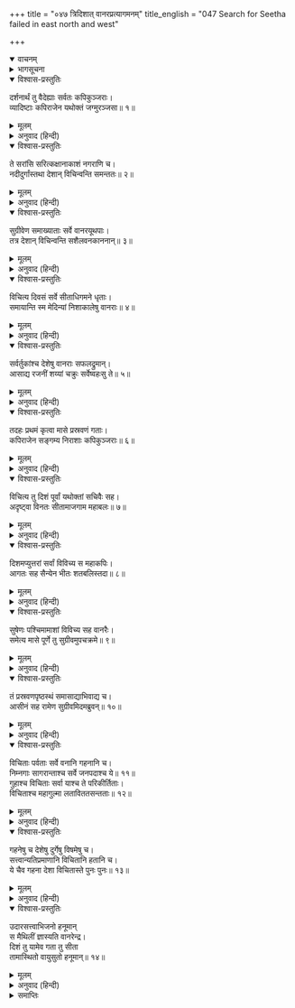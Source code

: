 +++
title = "०४७ त्रिदिशात् वानरप्रत्यागमनम्"
title_english = "047 Search for Seetha failed in east north and west"

+++
<details open><summary>वाचनम्</summary>
<div caption="श्रीराम-हरिसीताराममूर्ति-घनपाठिभ्यां वचनम्" class="audioEmbed" src="https://archive.org/download/Ramayana-recitation-Sriram-harisItArAmamUrti-Ghanapaati-v2/Kanda_4/Kanda_4_KSK-047-Thridigbhyaha_Vanara_Prathyagamanam.mp3"></div>
</details>

<details><summary>भागसूचना</summary>

47. पूर्व आदि तीन दिशाओंमें गये हुए वानरोंका निराश होकर लौट आना
</details>

<details open><summary>विश्वास-प्रस्तुतिः</summary>

दर्शनार्थं तु वैदेह्याः सर्वतः कपिकुञ्जराः।  
व्यादिष्टाः कपिराजेन यथोक्तं जग्मुरञ्जसा॥ १॥
</details>

<details><summary>मूलम्</summary>

दर्शनार्थं तु वैदेह्याः सर्वतः कपिकुञ्जराः।  
व्यादिष्टाः कपिराजेन यथोक्तं जग्मुरञ्जसा॥ १॥
</details>

<details><summary>अनुवाद (हिन्दी)</summary>

वानरराजके द्वारा समस्त दिशाओंकी ओर जानेकी आज्ञा पाकर वे सभी श्रेष्ठ वानर, जिनके लिये जिस ओर जानेका आदेश मिला था उसी ओर विदेहकुमारी सीताका पता लगानेके लिये उत्साहपूर्वक चल दिये॥ १॥
</details>

<details open><summary>विश्वास-प्रस्तुतिः</summary>

ते सरांसि सरित्कक्षानाकाशं नगराणि च।  
नदीदुर्गांस्तथा देशान् विचिन्वन्ति समन्ततः॥ २॥
</details>

<details><summary>मूलम्</summary>

ते सरांसि सरित्कक्षानाकाशं नगराणि च।  
नदीदुर्गांस्तथा देशान् विचिन्वन्ति समन्ततः॥ २॥
</details>

<details><summary>अनुवाद (हिन्दी)</summary>

वे सरोवरों, सरिताओं, लतामण्डपों, खुले स्थानों और नगरोंमें तथा नदियोंके कारण दुर्गम प्रदेशोंमें सब ओर घूम-फिरकर सीताकी खोज करने लगे॥ २॥
</details>

<details open><summary>विश्वास-प्रस्तुतिः</summary>

सुग्रीवेण समाख्याताः सर्वे वानरयूथपाः।  
तत्र देशान् विचिन्वन्ति सशैलवनकाननान्॥ ३॥
</details>

<details><summary>मूलम्</summary>

सुग्रीवेण समाख्याताः सर्वे वानरयूथपाः।  
तत्र देशान् विचिन्वन्ति सशैलवनकाननान्॥ ३॥
</details>

<details><summary>अनुवाद (हिन्दी)</summary>

सुग्रीवने जिन्हें आज्ञा दी थी, वे सभी वानरयूथपति अपनी-अपनी दिशाओंके पर्वत, वन और काननोंसहित सम्पूर्ण देशोंकी छानबीन करने लगे॥ ३॥
</details>

<details open><summary>विश्वास-प्रस्तुतिः</summary>

विचित्य दिवसं सर्वे सीताधिगमने धृताः।  
समायान्ति स्म मेदिन्यां निशाकालेषु वानराः॥ ४॥
</details>

<details><summary>मूलम्</summary>

विचित्य दिवसं सर्वे सीताधिगमने धृताः।  
समायान्ति स्म मेदिन्यां निशाकालेषु वानराः॥ ४॥
</details>

<details><summary>अनुवाद (हिन्दी)</summary>

सीताजीका पता लगानेकी निश्चित इच्छा मनमें लिये वे सब वानर दिनभर इधर-उधर अन्वेषण करते और रातके समय किसी नियत स्थानपर एकत्र हो जाते थे॥
</details>

<details open><summary>विश्वास-प्रस्तुतिः</summary>

सर्वर्तुकांश्च देशेषु वानराः सफलद्रुमान्।  
आसाद्य रजनीं शय्यां चक्रुः सर्वेष्वहःसु ते॥ ५॥
</details>

<details><summary>मूलम्</summary>

सर्वर्तुकांश्च देशेषु वानराः सफलद्रुमान्।  
आसाद्य रजनीं शय्यां चक्रुः सर्वेष्वहःसु ते॥ ५॥
</details>

<details><summary>अनुवाद (हिन्दी)</summary>

सारे दिन भिन्न-भिन्न देशोंमें घूम-फिरकर वे वानर सभी ऋतुओंमें फल देनेवाले वृक्षोंके पास जाकर रातको वहीं सोया अथवा विश्राम किया करते थे॥ ५॥
</details>

<details open><summary>विश्वास-प्रस्तुतिः</summary>

तदहः प्रथमं कृत्वा मासे प्रस्रवणं गताः।  
कपिराजेन सङ्गम्य निराशाः कपिकुञ्जराः॥ ६॥
</details>

<details><summary>मूलम्</summary>

तदहः प्रथमं कृत्वा मासे प्रस्रवणं गताः।  
कपिराजेन सङ्गम्य निराशाः कपिकुञ्जराः॥ ६॥
</details>

<details><summary>अनुवाद (हिन्दी)</summary>

जानेके दिनको पहला दिन मानकर एक मास पूर्ण होनेतक वे श्रेष्ठ वानर निराश हो लौट आये और कपिराज सुग्रीवसे मिलकर प्रस्रवणगिरिपर ठहर गये॥ ६॥
</details>

<details open><summary>विश्वास-प्रस्तुतिः</summary>

विचित्य तु दिशं पूर्वां यथोक्तां सचिवैः सह।  
अदृष्ट्वा विनतः सीतामाजगाम महाबलः॥ ७॥
</details>

<details><summary>मूलम्</summary>

विचित्य तु दिशं पूर्वां यथोक्तां सचिवैः सह।  
अदृष्ट्वा विनतः सीतामाजगाम महाबलः॥ ७॥
</details>

<details><summary>अनुवाद (हिन्दी)</summary>

महाबली विनत अपने मन्त्रियोंके साथ पहले बताये अनुसार पूर्व दिशामें खोज करके वहाँ सीताको न पाकर किष्किन्धा लौट आये॥ ७॥
</details>

<details open><summary>विश्वास-प्रस्तुतिः</summary>

दिशमप्युत्तरां सर्वां विविच्य स महाकपिः।  
आगतः सह सैन्येन भीतः शतबलिस्तदा॥ ८॥
</details>

<details><summary>मूलम्</summary>

दिशमप्युत्तरां सर्वां विविच्य स महाकपिः।  
आगतः सह सैन्येन भीतः शतबलिस्तदा॥ ८॥
</details>

<details><summary>अनुवाद (हिन्दी)</summary>

महाकपि शतबलि सारी उत्तर दिशाकी छानबीन करके भयभीत हो तत्काल सेनासहित किष्किन्धा आ गये॥
</details>

<details open><summary>विश्वास-प्रस्तुतिः</summary>

सुषेणः पश्चिमामाशां विविच्य सह वानरैः।  
समेत्य मासे पूर्णे तु सुग्रीवमुपचक्रमे॥ ९॥
</details>

<details><summary>मूलम्</summary>

सुषेणः पश्चिमामाशां विविच्य सह वानरैः।  
समेत्य मासे पूर्णे तु सुग्रीवमुपचक्रमे॥ ९॥
</details>

<details><summary>अनुवाद (हिन्दी)</summary>

वानरोंसहित सुषेण भी पश्चिम दिशाका अनुसंधान करके वहाँ सीताको न पाकर एक मास पूर्ण होनेपर सुग्रीवके पास चले आये॥ ९॥
</details>

<details open><summary>विश्वास-प्रस्तुतिः</summary>

तं प्रस्रवणपृष्ठस्थं समासाद्याभिवाद्य च।  
आसीनं सह रामेण सुग्रीवमिदमब्रुवन्॥ १०॥
</details>

<details><summary>मूलम्</summary>

तं प्रस्रवणपृष्ठस्थं समासाद्याभिवाद्य च।  
आसीनं सह रामेण सुग्रीवमिदमब्रुवन्॥ १०॥
</details>

<details><summary>अनुवाद (हिन्दी)</summary>

प्रस्रवणगिरिपर श्रीरामचन्द्रजीके साथ बैठे हुए सुग्रीवके पास आकर सब वानरोंने उन्हें प्रणाम किया और इस प्रकार कहा—॥ १०॥
</details>

<details open><summary>विश्वास-प्रस्तुतिः</summary>

विचिताः पर्वताः सर्वे वनानि गहनानि च।  
निम्नगाः सागरान्ताश्च सर्वे जनपदाश्च ये॥ ११॥  
गुहाश्च विचिताः सर्वा याश्च ते परिकीर्तिताः।  
विचिताश्च महागुल्मा लताविततसन्तताः॥ १२॥
</details>

<details><summary>मूलम्</summary>

विचिताः पर्वताः सर्वे वनानि गहनानि च।  
निम्नगाः सागरान्ताश्च सर्वे जनपदाश्च ये॥ ११॥  
गुहाश्च विचिताः सर्वा याश्च ते परिकीर्तिताः।  
विचिताश्च महागुल्मा लताविततसन्तताः॥ १२॥
</details>

<details><summary>अनुवाद (हिन्दी)</summary>

‘राजन्! हमने समस्त पर्वत, घने जंगल, समुद्रपर्यन्त नदियाँ, सम्पूर्ण देश, आपकी बतायी हुई सारी गुफाएँ तथा लतावितानसे व्याप्त हुई झाड़ियाँ भी खोज डालीं॥
</details>

<details open><summary>विश्वास-प्रस्तुतिः</summary>

गहनेषु च देशेषु दुर्गेषु विषमेषु च।  
सत्त्वान्यतिप्रमाणानि विचितानि हतानि च।  
ये चैव गहना देशा विचितास्ते पुनः पुनः॥ १३॥
</details>

<details><summary>मूलम्</summary>

गहनेषु च देशेषु दुर्गेषु विषमेषु च।  
सत्त्वान्यतिप्रमाणानि विचितानि हतानि च।  
ये चैव गहना देशा विचितास्ते पुनः पुनः॥ १३॥
</details>

<details><summary>अनुवाद (हिन्दी)</summary>

‘घने वनों, विभिन्न देशों, दुर्गम स्थानों और ऊँची-ऊँची भूमियोंमें भी ढूँढ़ा है। बड़े-बड़े प्राणियोंकी भी तलाशी ली और उन्हें मार डाला। जो-जो प्रदेश घने और दुर्गम जान पड़े, वहाँ बारंबार खोज की (किंतु कहीं भी सीताजीका पता न लगा)॥ १३॥
</details>

<details open><summary>विश्वास-प्रस्तुतिः</summary>

उदारसत्त्वाभिजनो हनूमान्  
स मैथिलीं ज्ञास्यति वानरेन्द्र।  
दिशं तु यामेव गता तु सीता  
तामास्थितो वायुसुतो हनूमान्॥ १४॥
</details>

<details><summary>मूलम्</summary>

उदारसत्त्वाभिजनो हनूमान्  
स मैथिलीं ज्ञास्यति वानरेन्द्र।  
दिशं तु यामेव गता तु सीता  
तामास्थितो वायुसुतो हनूमान्॥ १४॥
</details>

<details><summary>अनुवाद (हिन्दी)</summary>

‘वानरराज! वायुपुत्र हनुमान् परम शक्तिमान् और कुलीन हैं। वे ही मिथिलेशकुमारीका पता लगा सकेंगे; क्योंकि वे उसी दिशामें गये हैं, जिधर सीता गयी हैं’॥ १४॥
</details>

<details><summary>समाप्तिः</summary>

इत्यार्षे श्रीमद्रामायणे वाल्मीकीये आदिकाव्ये किष्किन्धाकाण्डे सप्तचत्वारिंशः सर्गः॥ ४७॥  
इस प्रकार श्रीवाल्मीकिनिर्मित आर्षरामायण आदिकाव्यके किष्किन्धाकाण्डमें सैंतालीसवाँ सर्ग पूरा हुआ॥ ४७॥
</details>

